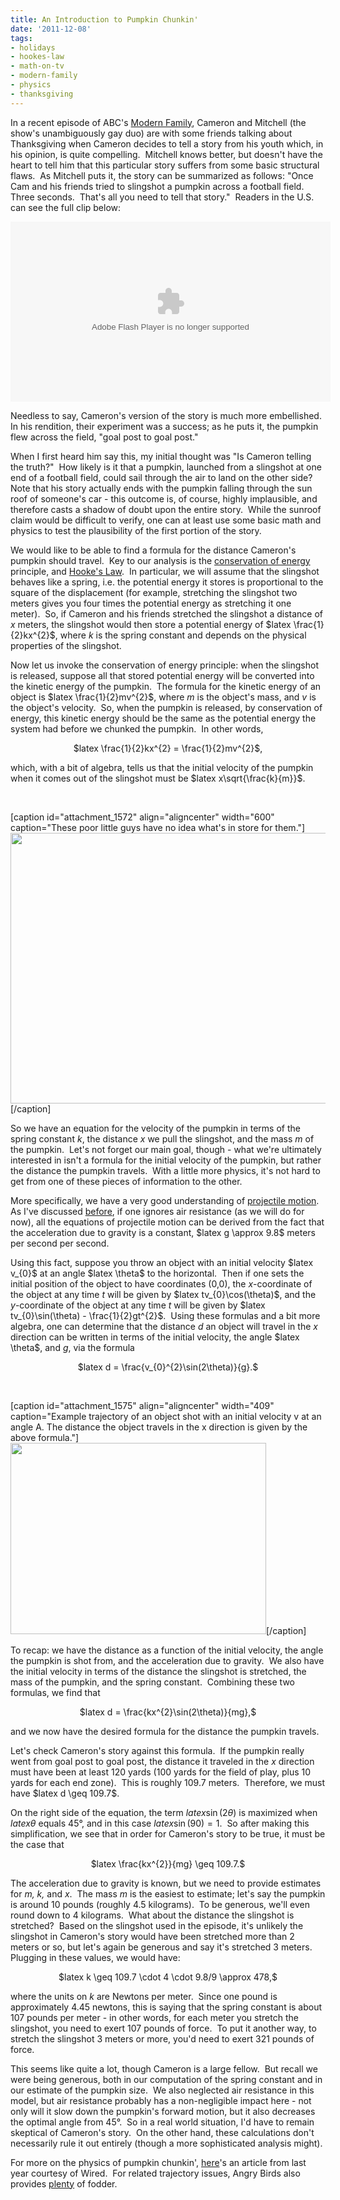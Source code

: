 ```yaml
---
title: An Introduction to Pumpkin Chunkin'
date: '2011-12-08'
tags:
- holidays
- hookes-law
- math-on-tv
- modern-family
- physics
- thanksgiving
---
```


In a recent episode of ABC's <a href="http://en.wikipedia.org/wiki/Modern_Family">Modern Family</a>, Cameron and Mitchell (the show's unambiguously gay duo) are with some friends talking about Thanksgiving when Cameron decides to tell a story from his youth which, in his opinion, is quite compelling.  Mitchell knows better, but doesn't have the heart to tell him that this particular story suffers from some basic structural flaws.  As Mitchell puts it, the story can be summarized as follows: "Once Cam and his friends tried to slingshot a pumpkin across a football field.  Three seconds.  That's all you need to tell that story."  Readers in the U.S. can see the full clip below:
<p style="text-align: center;"><object width="512" height="288"><param name="movie" value="http://www.hulu.com/embed/HLkhDoxkC-xSzszTVNavjg" /><param name="allowFullScreen" value="true" /><embed type="application/x-shockwave-flash" width="512" height="288" src="http://www.hulu.com/embed/HLkhDoxkC-xSzszTVNavjg" allowfullscreen="true"></embed></object></p>
Needless to say, Cameron's version of the story is much more embellished. In his rendition, their experiment was a success; as he puts it, the pumpkin flew across the field, "goal post to goal post."

When I first heard him say this, my initial thought was "Is Cameron telling the truth?"  How likely is it that a pumpkin, launched from a slingshot at one end of a football field, could sail through the air to land on the other side?  Note that his story actually ends with the pumpkin falling through the sun roof of someone's car - this outcome is, of course, highly implausible, and therefore casts a shadow of doubt upon the entire story.  While the sunroof claim would be difficult to verify, one can at least use some basic math and physics to test the plausibility of the first portion of the story.

We would like to be able to find a formula for the distance Cameron's pumpkin should travel.  Key to our analysis is the <a href="http://en.wikipedia.org/wiki/Conservation_of_energy">conservation of energy</a> principle, and <a href="http://en.wikipedia.org/wiki/Hooke%27s_law">Hooke's Law</a>.  In particular, we will assume that the slingshot behaves like a spring, i.e. the potential energy it stores is proportional to the square of the displacement (for example, stretching the slingshot two meters gives you four times the potential energy as stretching it one meter).  So, if Cameron and his friends stretched the slingshot a distance of <em>x</em> meters, the slingshot would then store a potential energy of $latex \frac{1}{2}kx^{2}$, where <em>k</em> is the spring constant and depends on the physical properties of the slingshot.

Now let us invoke the conservation of energy principle: when the slingshot is released, suppose all that stored potential energy will be converted into the kinetic energy of the pumpkin.  The formula for the kinetic energy of an object is $latex \frac{1}{2}mv^{2}$, where <em>m</em> is the object's mass, and <em>v</em> is the object's velocity.  So, when the pumpkin is released, by conservation of energy, this kinetic energy should be the same as the potential energy the system had before we chunked the pumpkin.  In other words,
<p style="text-align: center;">$latex \frac{1}{2}kx^{2} = \frac{1}{2}mv^{2}$,</p>
<p style="text-align: left;">which, with a bit of algebra, tells us that the initial velocity of the pumpkin when it comes out of the slingshot must be $latex x\sqrt{\frac{k}{m}}$.</p>
<p style="text-align: left;">&nbsp;</p>


[caption id="attachment_1572" align="aligncenter" width="600" caption="These poor little guys have no idea what&#39;s in store for them."]<a href="http://en.wikipedia.org/wiki/File:Pumpkins.jpg"><img class="size-full wp-image-1572" title="Pumpkins" src="http://www.mathgoespop.com/images/2011/12/Pumpkins.jpg" alt="" width="600" height="433" /></a>[/caption]
<p style="text-align: left;">So we have an equation for the velocity of the pumpkin in terms of the spring constant <em>k</em>, the distance <em>x</em> we pull the slingshot, and the mass <em>m</em> of the pumpkin.  Let's not forget our main goal, though - what we're ultimately interested in isn't a formula for the initial velocity of the pumpkin, but rather the distance the pumpkin travels.  With a little more physics, it's not hard to get from one of these pieces of information to the other.</p>
<p style="text-align: left;">More specifically, we have a very good understanding of <a href="http://en.wikipedia.org/wiki/Trajectory_of_a_projectile">projectile motion</a>.  As I've discussed <a href="http://www.mathgoespop.com/2010/09/scott-pilgrim-vs-gravity.html">before</a>, if one ignores air resistance (as we will do for now), all the equations of projectile motion can be derived from the fact that the acceleration due to gravity is a constant, $latex g \approx 9.8$ meters per second per second.</p>
<p style="text-align: left;">Using this fact, suppose you throw an object with an initial velocity $latex v_{0}$ at an angle $latex \theta$ to the horizontal.  Then if one sets the initial position of the object to have coordinates (0,0), the <em>x</em>-coordinate of the object at any time <em>t</em> will be given by $latex tv_{0}\cos(\theta)$, and the <em>y</em>-coordinate of the object at any time <em>t </em>will be given by $latex tv_{0}\sin(\theta) - \frac{1}{2}gt^{2}$.  Using these formulas and a bit more algebra, one can determine that the distance <em>d</em> an object will travel in the <em>x</em> direction can be written in terms of the initial velocity, the angle $latex \theta$, and <em>g</em>, via the formula</p>
<p style="text-align: center;">$latex d = \frac{v_{0}^{2}\sin(2\theta)}{g}.$</p>
<p style="text-align: center;">&nbsp;</p>


[caption id="attachment_1575" align="aligncenter" width="409" caption="Example trajectory of an object shot with an initial velocity v at an angle A.  The distance the object travels in the x direction is given by the above formula."]<a href="http://www.mathgoespop.com/images/2011/12/Picture-9.png"><img class="size-full wp-image-1575" title="Picture 9" src="http://www.mathgoespop.com/images/2011/12/Picture-9.png" alt="" width="409" height="306" /></a>[/caption]
<p style="text-align: left;">To recap: we have the distance as a function of the initial velocity, the angle the pumpkin is shot from, and the acceleration due to gravity.  We also have the initial velocity in terms of the distance the slingshot is stretched, the mass of the pumpkin, and the spring constant.  Combining these two formulas, we find that</p>
<p style="text-align: center;">$latex d = \frac{kx^{2}\sin(2\theta)}{mg},$</p>
<p style="text-align: left;">and we now have the desired formula for the distance the pumpkin travels.</p>
Let's check Cameron's story against this formula.  If the pumpkin really went from goal post to goal post, the distance it traveled in the <em>x </em>direction must have been at least 120 yards (100 yards for the field of play, plus 10 yards for each end zone).  This is roughly 109.7 meters.  Therefore, we must have $latex d \geq 109.7$.

On the right side of the equation, the term $latex \sin(2\theta)$ is maximized when $latex \theta$ equals 45°, and in this case $latex \sin(90)=1$.  So after making this simplification, we see that in order for Cameron's story to be true, it must be the case that
<p style="text-align: center;">$latex \frac{kx^{2}}{mg} \geq 109.7.$</p>
<p style="text-align: left;">The acceleration due to gravity is known, but we need to provide estimates for <em>m, k,</em> and <em>x</em>.  The mass <em>m</em> is the easiest to estimate; let's say the pumpkin is around 10 pounds (roughly 4.5 kilograms).  To be generous, we'll even round down to 4 kilograms.  What about the distance the slingshot is stretched?  Based on the slingshot used in the episode, it's unlikely the slingshot in Cameron's story would have been stretched more than 2 meters or so, but let's again be generous and say it's stretched 3 meters.  Plugging in these values, we would have:</p>
<p style="text-align: center;">$latex k \geq 109.7 \cdot 4 \cdot 9.8/9 \approx 478,$</p>
<p style="text-align: left;">where the units on <em>k</em> are Newtons per meter.  Since one pound is approximately 4.45 newtons, this is saying that the spring constant is about 107 pounds per meter - in other words, for each meter you stretch the slingshot, you need to exert 107 pounds of force.  To put it another way, to stretch the slingshot 3 meters or more, you'd need to exert 321 pounds of force.</p>
<p style="text-align: left;">This seems like quite a lot, though Cameron is a large fellow.  But recall we were being generous, both in our computation of the spring constant and in our estimate of the pumpkin size.  We also neglected air resistance in this model, but air resistance probably has a non-negligible impact here - not only will it slow down the pumpkin's forward motion, but it also decreases the optimal angle from 45°.  So in a real world situation, I'd have to remain skeptical of Cameron's story.  On the other hand, these calculations don't necessarily rule it out entirely (though a more sophisticated analysis might).</p>
<p style="text-align: left;">For more on the physics of pumpkin chunkin', <a href="http://www.wired.com/wiredscience/2010/11/the-physics-of-punkin-chunkin/">here</a>'s an article from last year courtesy of Wired.  For related trajectory issues, Angry Birds also provides <a href="http://www.wired.com/wiredscience/2011/05/is-the-launch-speed-in-angry-birds-constant/">plenty</a> of fodder.</p>
